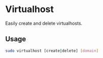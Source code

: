 # Virtualhost

Easily create and delete virtualhosts.

## Usage

```bash
sudo virtualhost [create|delete] [domain]
```